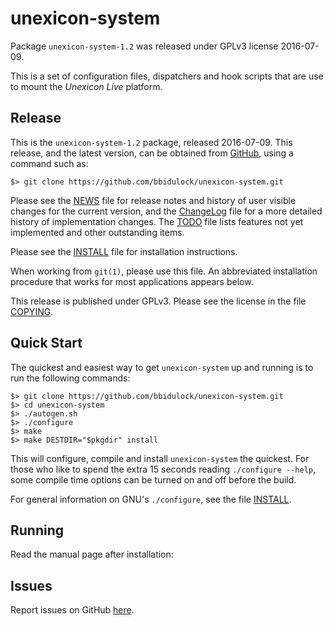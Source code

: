 [unexicon-system -- read me first file.  2016-07-09]: #

unexicon-system
===============

Package `unexicon-system-1.2` was released under GPLv3 license 2016-07-09.

This is a set of configuration files, dispatchers and hook scripts that
are use to mount the _Unexicon Live_ platform.


Release
-------

This is the `unexicon-system-1.2` package, released 2016-07-09.  This
release, and the latest version, can be obtained from [GitHub][1], using
a command such as:

    $> git clone https://github.com/bbidulock/unexicon-system.git

Please see the [NEWS][3] file for release notes and history of user
visible changes for the current version, and the [ChangeLog][4] file for
a more detailed history of implementation changes.  The [TODO][5] file
lists features not yet implemented and other outstanding items.

Please see the [INSTALL][7] file for installation instructions.

When working from `git(1)`, please use this file.  An abbreviated
installation procedure that works for most applications appears below.

This release is published under GPLv3.  Please see the license in the
file [COPYING][9].


Quick Start
-----------

The quickest and easiest way to get `unexicon-system` up and running is to run
the following commands:

    $> git clone https://github.com/bbidulock/unexicon-system.git
    $> cd unexicon-system
    $> ./autogen.sh
    $> ./configure
    $> make
    $> make DESTDIR="$pkgdir" install

This will configure, compile and install `unexicon-system` the quickest.  For
those who like to spend the extra 15 seconds reading `./configure
--help`, some compile time options can be turned on and off before the
build.

For general information on GNU's `./configure`, see the file
[INSTALL][7].


Running
-------

Read the manual page after installation:


Issues
------

Report issues on GitHub [here][2].



[1]: https://github.com/bbidulock/unexicon-system
[2]: https://github.com/bbidulock/unexicon-system/issues
[3]: https://github.com/bbidulock/unexicon-system/blob/master/NEWS
[4]: https://github.com/bbidulock/unexicon-system/blob/master/ChangeLog
[5]: https://github.com/bbidulock/unexicon-system/blob/master/TODO
[6]: https://github.com/bbidulock/unexicon-system/blob/master/COMPLIANCE
[7]: https://github.com/bbidulock/unexicon-system/blob/master/INSTALL
[8]: https://github.com/bbidulock/unexicon-system/blob/master/LICENSE
[9]: https://github.com/bbidulock/unexicon-system/blob/master/COPYING

[ vim: set ft=markdown sw=4 tw=72 nocin nosi fo+=tcqlorn spell: ]: #
